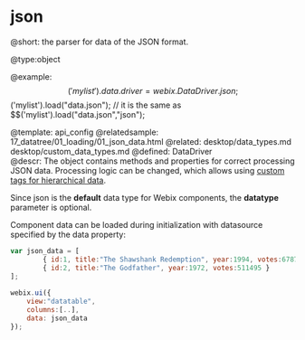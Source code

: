 json
=============


@short: the parser for data of the JSON format.
	

@type:object

@example:
$$('mylist').data.driver = webix.DataDriver.json;
$$('mylist').load("data.json");
// it is the same as
$$('mylist').load("data.json","json");

@template:	api_config
@relatedsample:
	17_datatree/01_loading/01_json_data.html
@related:
	desktop/data_types.md
    desktop/custom_data_types.md
@defined:	DataDriver	
@descr:
The object contains methods and properties for correct processing JSON data. Processing logic can be changed, which allows using [custom tags for hierarchical data](desktop/custom_data_types.md). 

Since json is the **default** data type for Webix components, the **datatype** parameter is optional. 

Component data can be loaded during initialization with datasource specified by the data property:

~~~js
var json_data = [
		{ id:1, title:"The Shawshank Redemption", year:1994, votes:678790 },
		{ id:2, title:"The Godfather", year:1972, votes:511495 }
];
 
webix.ui({
    view:"datatable",
    columns:[..],
    data: json_data
});
~~~




